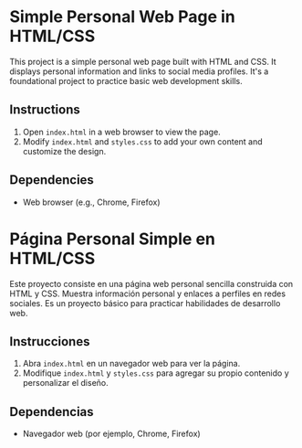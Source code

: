 # Simple Personal Web Page in HTML/CSS

This project is a simple personal web page built with HTML and CSS. It displays personal information and links to social media profiles. It's a foundational project to practice basic web development skills.

## Instructions

1. Open `index.html` in a web browser to view the page.
2. Modify `index.html` and `styles.css` to add your own content and customize the design.

## Dependencies
- Web browser (e.g., Chrome, Firefox)


# Página Personal Simple en HTML/CSS

Este proyecto consiste en una página web personal sencilla construida con HTML y CSS. Muestra información personal y enlaces a perfiles en redes sociales. Es un proyecto básico para practicar habilidades de desarrollo web.

## Instrucciones

1. Abra `index.html` en un navegador web para ver la página.
2. Modifique `index.html` y `styles.css` para agregar su propio contenido y personalizar el diseño.

## Dependencias
- Navegador web (por ejemplo, Chrome, Firefox)
